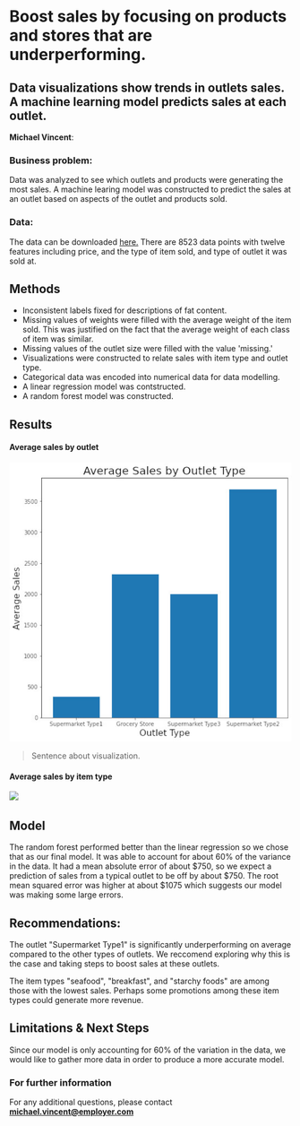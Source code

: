 # Boost sales by focusing on products and stores that are underperforming.
## Data visualizations show trends in outlets sales. A machine learning model predicts sales at each outlet.

**Michael Vincent**: 

### Business problem:

Data was analyzed to see which outlets and products were generating the most sales. A machine learing model was constructed to predict the sales at an outlet based on aspects of the outlet and products sold.


### Data:
The data can be downloaded [here.](https://docs.google.com/spreadsheets/d/e/2PACX-1vRNQ2yuuZKv8cbgh4i4BHnxryjbO8BUviZeIPvva0lIUS23NLolb67KroUgKUOLljhQwxTJZSZrhnyY/pub?output=csv)
There are 8523 data points with twelve features including price, and the type of item sold, and type of outlet it was sold at.

## Methods
- Inconsistent labels fixed for descriptions of fat content.
- Missing values of weights were filled with the average weight of the item sold. This was justified on the fact that the average weight of each class of item was similar.
- Missing values of the outlet size were filled with the value 'missing.' 
- Visualizations were constructed to relate sales with item type and outlet type.
- Categorical data was encoded into numerical data for data modelling.
- A linear regression model was contstructed.
- A random forest model was constructed.

## Results

#### Average sales by outlet
![sample image](sales_by_outlet.jpg)

> Sentence about visualization.

#### Average sales by item type
![](sales_by_item_type.jpp)

## Model

The random forest performed better than the linear regression so we chose that as our final model. It was able to account for about 60% of the variance in the data. It had a mean absolute error of about $750, so we expect a prediction of sales from a typical outlet to be off by about $750. The root mean squared error was higher at about $1075 which suggests our model was making some large errors.

## Recommendations:

The outlet "Supermarket Type1" is significantly underperforming on average compared to the other types of outlets. We reccomend exploring why this is the case and taking steps to boost sales at these outlets.

The item types "seafood", "breakfast", and "starchy foods" are among those with the lowest sales. Perhaps some promotions among these item types could generate more revenue.


## Limitations & Next Steps

Since our model is only accounting for 60% of the variation in the data, we would like to gather more data in order to produce a more accurate model. 


### For further information


For any additional questions, please contact **michael.vincent@employer.com**

